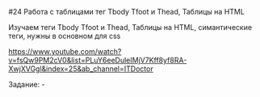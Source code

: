 #24 Работа с таблицами тег Tbody Tfoot и Thead, Таблицы на HTML

Изучаем теги Tbody Tfoot и Thead, Таблицы на HTML, симантические теги, нужны в основном для css

https://www.youtube.com/watch?v=fsQw9PM2cV0&list=PLuY6eeDuleIMjV7Kff8yf8RA-XwjXVGgl&index=25&ab_channel=ITDoctor

Задание: -